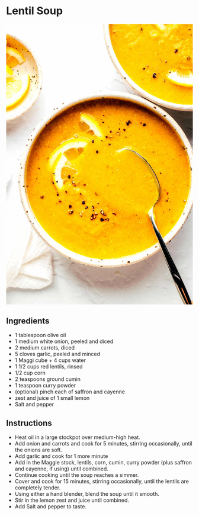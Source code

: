 # Lentil Soup

![img_21.png](img_21.png ':size=300')

## Ingredients

- 1 tablespoon olive oil
- 1 medium white onion, peeled and diced
- 2 medium carrots, diced
- 5 cloves garlic, peeled and minced
- 1 Maggi cube + 4 cups water
- 1 1/2 cups red lentils, rinsed
- 1/2 cup corn
- 2 teaspoons ground cumin
- 1 teaspoon curry powder
- (optional) pinch each of saffron and cayenne
- zest and juice of 1 small lemon
- Salt and pepper

## Instructions

- Heat oil in a large stockpot over medium-high heat.
- Add onion and carrots and cook for 5 minutes, stirring occasionally, until the onions are soft.
- Add garlic and cook for 1 more minute
- Add in the Maggie stock, lentils, corn, cumin, curry powder (plus saffron and cayenne, if using) until combined.
- Continue cooking until the soup reaches a simmer.
- Cover and cook for 15 minutes, stirring occasionally, until the lentils are completely tender.
- Using either a hand blender, blend the soup until it smooth.
- Stir in the lemon zest and juice until combined.
- Add Salt and pepper to taste.